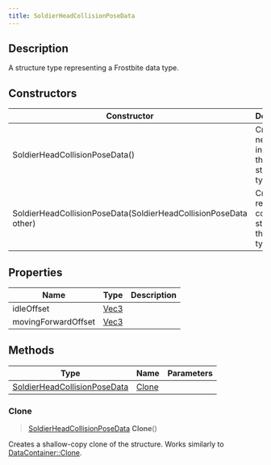 ```yaml
---
title: SoldierHeadCollisionPoseData
---
```

## Description

A structure type representing a Frostbite data type.

## Constructors

| Constructor                                                      | Description                                              |
| ---------------------------------------------------------------- | -------------------------------------------------------- |
| SoldierHeadCollisionPoseData()                                   | Create a new instance of this structure type.            |
| SoldierHeadCollisionPoseData(SoldierHeadCollisionPoseData other) | Create a reference copy of a structure of the same type. |

## Properties

| Name                | Type                              | Description |
| ------------------- | --------------------------------- | ----------- |
| idleOffset          | [Vec3](/vext/ref/shared/class/vec3) |             |
| movingForwardOffset | [Vec3](/vext/ref/shared/class/vec3) |             |

## Methods

| Type                                                         | Name            | Parameters |
| ------------------------------------------------------------ | --------------- | ---------- |
| [SoldierHeadCollisionPoseData](SoldierHeadCollisionPoseData) | [Clone](#clone) |            |

### Clone

> [SoldierHeadCollisionPoseData](SoldierHeadCollisionPoseData) **Clone**()

Creates a shallow-copy clone of the structure. Works similarly to [DataContainer::Clone](/vext/ref/shared/class/datacontainer#clone).

